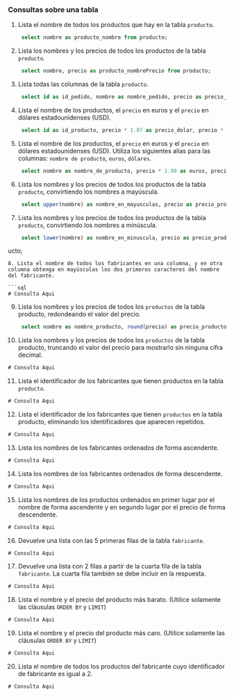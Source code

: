 ### Consultas sobre una tabla

1. Lista el nombre de todos los productos que hay en la tabla `producto`.

   ```sql
    select nombre as producto_nombre from producto;
   ```
2. Lista los nombres y los precios de todos los productos de la tabla `producto`.

   ```sql
    select nombre, precio as producto_nombrePrecio from producto;
   ```
3. Lista todas las columnas de la tabla `producto`.

   ```sql
    select id as id_pedido, nombre as nombre_pedido, precio as precio_pedido, id_fabricante as id_producto from producto;
   ```
4. Lista el nombre de los productos, el `precio` en euros y el `precio` en dólares estadounidenses (USD).

   ```sql
    select id as id_producto, precio * 1.07 as precio_dolar, precio * 1.09 as precio_euro from producto;
   ```
5. Lista el nombre de los productos, el `precio` en euros y el `precio` en dólares estadounidenses (USD). Utiliza los siguientes alias para las columnas: `nombre de producto`, `euros`, `dólares`.

   ```sql
    select nombre as nombre_de_producto, precio * 1.09 as euros, precio * 1.07 dolares from producto;
   ```
6. Lista los nombres y los precios de todos los productos de la tabla `producto`, convirtiendo los nombres a mayúscula.

   ```sql
    select upper(nombre) as nombre_en_mayusculas, precio as precio_producto from producto;
   ```
7. Lista los nombres y los precios de todos los productos de la tabla `producto`, convirtiendo los nombres a minúscula.

   ```sql
    select lower(nombre) as nombre_en_minuscula, precio as precio_producto from prod
ucto;
   ```
8. Lista el nombre de todos los fabricantes en una columna, y en otra columna obtenga en mayúsculas los dos primeros caracteres del nombre del fabricante.

   ```sql
   # Consulta Aqui
   ```
9. Lista los nombres y los precios de todos los `productos` de la tabla producto, redondeando el valor del precio.

   ```sql
    select nombre as nombre_producto, round(precio) as precio_producto_redondeado from producto;
   ```
10. Lista los nombres y los precios de todos los `productos` de la tabla producto, truncando el valor del precio para mostrarlo sin ninguna cifra decimal.

   ```sql
   # Consulta Aqui
   ```
11. Lista el identificador de los fabricantes que tienen productos en la tabla `producto`.

   ```sql
   # Consulta Aqui
   ```
12. Lista el identificador de los fabricantes que tienen `productos` en la tabla producto, eliminando los identificadores que aparecen repetidos.

   ```sql
   # Consulta Aqui
   ```
13. Lista los nombres de los fabricantes ordenados de forma ascendente.

   ```sql
   # Consulta Aqui
   ```
14. Lista los nombres de los fabricantes ordenados de forma descendente.

   ```sql
   # Consulta Aqui
   ```
15. Lista los nombres de los productos ordenados en primer lugar por el nombre de forma ascendente y en segundo lugar por el precio de forma descendente.

   ```sql
   # Consulta Aqui
   ```
16. Devuelve una lista con las 5 primeras filas de la tabla `fabricante`.

   ```sql
   # Consulta Aqui
   ```
17. Devuelve una lista con 2 filas a partir de la cuarta fila de la tabla `fabricante`. La cuarta fila también se debe incluir en la respuesta.

   ```sql
   # Consulta Aqui
   ```
18. Lista el nombre y el precio del producto más barato. (Utilice solamente las cláusulas `ORDER BY` y `LIMIT`)

   ```sql
   # Consulta Aqui
   ```
19. Lista el nombre y el precio del producto más caro. (Utilice solamente las cláusulas `ORDER BY` y `LIMIT`)

   ```sql
   # Consulta Aqui
   ```
20. Lista el nombre de todos los productos del fabricante cuyo identificador de fabricante es igual a 2.

   ```sql
   # Consulta Aqui
   ```
   
